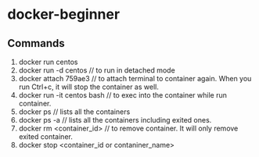 # docker-beginner

## Commands

1. docker run centos
2. docker run -d centos // to run in detached mode
3. docker attach 759ae3 // to attach terminal to container again. When you run Ctrl+c, it will stop the container as well.
4. docker run -it centos bash // to exec into the container while run container.
5. docker ps // lists all the containers
6. docker ps -a // lists all the containers including exited ones.
7. docker rm <container_id> // to remove container. It will only remove exited container.
8. docker stop <container_id or contaniner_name>
